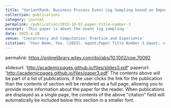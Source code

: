 ```yaml
---
title: "VariantRank: Business Process Event Log Sampling based on Importance of Trace Variants."
collection: publications
category: journal
permalink: /publication/2015-10-01-paper-title-number-3
excerpt: 'This paper is about the event log sampling.'
date: 2025-4-10
venue: 'Concurrency and Computation: Practice and Experience'
citation: 'Your Name, You. (2015). &quot;Paper Title Number 3.&quot; <i>Journal 1</i>. 1(3).'
---
```

permalink: https://onlinelibrary.wiley.com/doi/abs/10.1002/cpe.70092

slidesurl: 'http://academicpages.github.io/files/slides3.pdf'
paperurl: 'http://academicpages.github.io/files/paper3.pdf'
The contents above will be part of a list of publications, if the user clicks the link for the publication than the contents of section will be rendered as a full page, allowing you to provide more information about the paper for the reader. When publications are displayed as a single page, the contents of the above "citation" field will automatically be included below this section in a smaller font.
